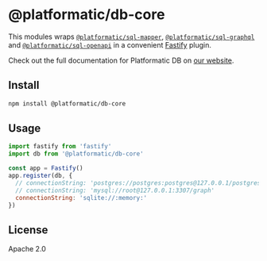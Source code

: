 # @platformatic/db-core

This modules wraps [`@platformatic/sql-mapper`](https://www.npmjs.com/package/@platformatic/sql-mapper),
[`@platformatic/sql-graphql`](https://www.npmjs.com/package/@platformatic/sql-graphql) and
[`@platformatic/sql-openapi`](https://www.npmjs.com/package/@platformatic/sql-openapi) in a convenient [Fastify](https://www.fastify.io/)
plugin.

Check out the full documentation for Platformatic DB on [our website](https://docs.platformatic.dev/docs/getting-started/quick-start).

## Install

```sh
npm install @platformatic/db-core
```

## Usage

```js
import fastify from 'fastify'
import db from '@platformatic/db-core'

const app = Fastify()
app.register(db, {
  // connectionString: 'postgres://postgres:postgres@127.0.0.1/postgres'
  // connectionString: 'mysql://root@127.0.0.1:3307/graph'
  connectionString: 'sqlite://:memory:'
})
```

## License

Apache 2.0
